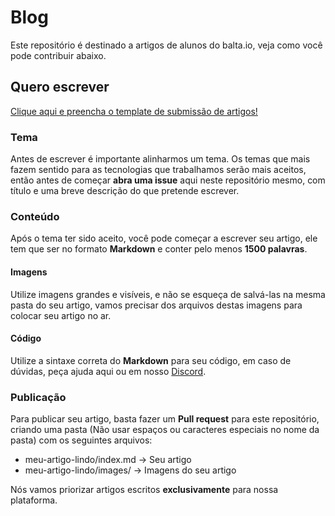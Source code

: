 # Blog
Este repositório é destinado a artigos de alunos do balta.io, veja como você pode contribuir abaixo.

## Quero escrever
[Clique aqui e preencha o template de submissão de artigos!](https://github.com/balta-io/blog/issues/new?assignees=BrewertonSantos&labels=proposta&template=submiss-o-de-artigo.md&title=Proposta+de+artigo%3A++TITULO+DO+ARTIGO+AQUI)

### Tema
Antes de escrever é importante alinharmos um tema. Os temas que mais fazem sentido para as tecnologias que trabalhamos serão mais aceitos, então antes de começar **abra uma issue** aqui neste repositório mesmo, com título e uma breve descrição do que pretende escrever.

### Conteúdo
Após o tema ter sido aceito, você pode começar a escrever seu artigo, ele tem que ser no formato **Markdown** e conter pelo menos **1500 palavras**.

#### Imagens
Utilize imagens grandes e visíveis, e não se esqueça de salvá-las na mesma pasta do seu artigo, vamos precisar dos arquivos destas imagens para colocar seu artigo no ar.

#### Código
Utilize a sintaxe correta do **Markdown** para seu código, em caso de dúvidas, peça ajuda aqui ou em nosso [Discord](https://balta.io/discord).

### Publicação
Para publicar seu artigo, basta fazer um **Pull request** para este repositório, criando uma pasta (Não usar espaços ou caracteres especiais no nome da pasta) com os seguintes arquivos:
* meu-artigo-lindo/index.md -> Seu artigo
* meu-artigo-lindo/images/ -> Imagens do seu artigo

Nós vamos priorizar artigos escritos **exclusivamente** para nossa plataforma.
